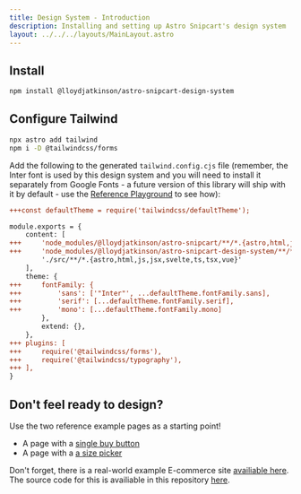 ```yaml
---
title: Design System - Introduction
description: Installing and setting up Astro Snipcart's design system
layout: ../../../layouts/MainLayout.astro
---
```


## Install

```sh
npm install @lloydjatkinson/astro-snipcart-design-system
```

## Configure Tailwind

```bash
npx astro add tailwind
npm i -D @tailwindcss/forms
```

Add the following to the generated `tailwind.config.cjs` file (remember, the Inter font is used by this design system and you will need to install it separately from Google Fonts - a future version of this library will ship with it by default - use the [Reference Playground](https://github.com/lloydjatkinson/astro-snipcart/blob/master/packages/playground/src/styles/fonts.css) to see how):

```diff
+++const defaultTheme = require('tailwindcss/defaultTheme');

module.exports = {
	content: [
+++		'node_modules/@lloydjatkinson/astro-snipcart/**/*.{astro,html,js,jsx,svelte,ts,tsx,vue}',
+++		'node_modules/@lloydjatkinson/astro-snipcart-design-system/**/*.{astro,html,js,jsx,svelte,ts,tsx,vue}',
		'./src/**/*.{astro,html,js,jsx,svelte,ts,tsx,vue}'
	],
	theme: {
+++	    fontFamily: {
+++         'sans': ['"Inter"', ...defaultTheme.fontFamily.sans],
+++         'serif': [...defaultTheme.fontFamily.serif],
+++         'mono': [...defaultTheme.fontFamily.mono]
        },
		extend: {},
	},
+++	plugins: [
+++		require('@tailwindcss/forms'),
+++		require('@tailwindcss/typography'),
+++	],
}
```

## Don't feel ready to design?

Use the two reference example pages as a starting point!

 * A page with a [single buy button](/en/design-system/example-store-page)
 * A page with a [a size picker](/en/design-system/example-store-page-with-size-picker)

Don't forget, there is a real-world example E-commerce site [availiable here](https://astro-snipcart-playground.vercel.app). The source code for this is availiable in this repository [here](https://github.com/lloydjatkinson/astro-snipcart/tree/master/packages/playground).